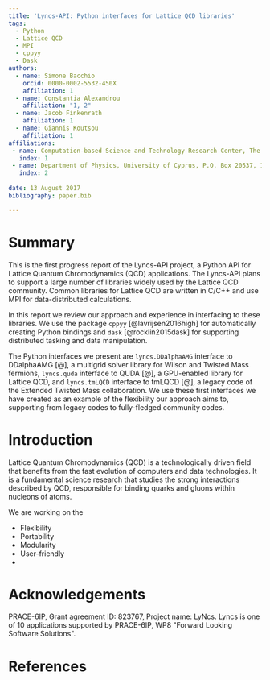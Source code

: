 ```yaml
---
title: 'Lyncs-API: Python interfaces for Lattice QCD libraries'
tags:
  - Python
  - Lattice QCD
  - MPI
  - cppyy
  - Dask
authors:
  - name: Simone Bacchio
    orcid: 0000-0002-5532-450X
    affiliation: 1
  - name: Constantia Alexandrou
    affiliation: "1, 2"
  - name: Jacob Finkenrath
    affiliation: 1
  - name: Giannis Koutsou
    affiliation: 1
affiliations:
 - name: Computation-based Science and Technology Research Center, The Cyprus Institute, 20 Kavafi Str., Nicosia 2121, Cyprus
   index: 1
 - name: Department of Physics, University of Cyprus, P.O. Box 20537, 1678 Nicosia, Cyprus
   index: 2
   
date: 13 August 2017
bibliography: paper.bib

---
```


# Summary

This is the first progress report of the Lyncs-API project, a Python API for Lattice
Quantum Chromodynamics (QCD) applications.
The Lyncs-API plans to support a large number of libraries widely used by the Lattice QCD community.
Common libraries for Lattice QCD are written in C/C++ and use MPI for data-distributed calculations.

In this report we review our approach and experience in interfacing to these libraries.
We use the package `cppyy` [@lavrijsen2016high] for automatically creating Python bindings and
`dask` [@rocklin2015dask] for supporting distributed tasking and data manipulation.

The Python interfaces we present are `lyncs.DDalphaAMG` interface to DDalphaAMG [@],
a multigrid solver library for Wilson and Twisted Mass fermions, `lyncs.quda` interface to QUDA [@],
a GPU-enabled library for Lattice QCD, and `lyncs.tmLQCD` interface to tmLQCD [@],
a legacy code of the Extended Twisted Mass collaboration. We use these first interfaces we have
created as an example of the flexibility our approach aims to, supporting from legacy codes to
fully-fledged community codes.

# Introduction

Lattice Quantum Chromodynamics (QCD) is a technologically driven field that benefits from the fast
evolution of computers and data technologies. It is a fundamental science research that studies
the strong interactions described by QCD, responsible for binding quarks and gluons within nucleons
of atoms.

We are working on the

- Flexibility
- Portability
- Modularity
- User-friendly
-


# Acknowledgements

PRACE-6IP, Grant agreement ID: 823767, Project name: LyNcs. Lyncs is one of 10 applications supported by PRACE-6IP, WP8 "Forward Looking Software Solutions".

# References
